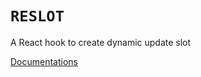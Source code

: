 # `RESLOT`

A React hook to create dynamic update slot

[Documentations](./packages/reslot/readme.md)
